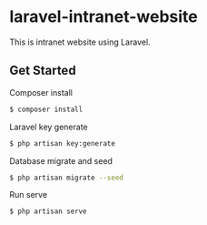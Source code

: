 # laravel-intranet-website
This is intranet website using Laravel.

## Get Started

Composer install
```sh
$ composer install
```

Laravel key generate
```sh
$ php artisan key:generate
```

Database migrate and seed
```sh
$ php artisan migrate --seed
```

Run serve
```sh
$ php artisan serve
```
